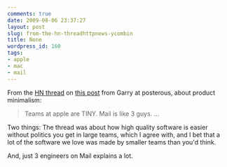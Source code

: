 ```yaml
---
comments: true
date: 2009-08-06 23:37:27
layout: post
slug: from-the-hn-threadhttpnews-ycombin
title: None
wordpress_id: 160
tags:
- apple
- mac
- mail
---
```


From the [HN thread](http://news.ycombinator.com/item?id=747096) on [this post](http://garry.posterous.com/practicing-product-minimalism) from Garry at posterous, about product minimalism:


> Teams at apple are TINY. Mail is like 3 guys. …


Two things: The thread was about how high quality software is easier without politics you get in large teams, which I agree with, and I bet that a lot of the software we love was made by smaller teams than you'd think.

And, just 3 engineers on Mail explains a lot.
